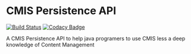 # CMIS Persistence API

[![Build Status](https://travis-ci.org/gsdenys/cmis-persistence-api.svg?branch=master)](https://travis-ci.org/gsdenys/cmis-persistence-api)
[![Codacy Badge](https://api.codacy.com/project/badge/Grade/6d55282b69c441129b14662156e2a078)](https://www.codacy.com/app/gsdenys/cmis-persistence-api?utm_source=github.com&amp;utm_medium=referral&amp;utm_content=gsdenys/cmis-persistence-api&amp;utm_campaign=Badge_Grade)


A CMIS Persistence API to help java programers to use CMIS less a deep knowledge of Content Management
